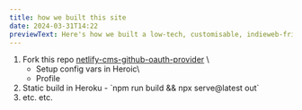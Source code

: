 ```yaml
---
title: how we built this site
date: 2024-03-31T14:22
previewText: Here's how we built a low-tech, customisable, indieweb-friendly site
---
```


1. Fork this repo [netlify-cms-github-oauth-provider](<https://github.com/Harriethw/netlify-cms-github-oauth-provider >) \
   - Setup config vars in Heroic\
   - Profile
2. Static build in Heroku - \`npm run build && npx serve@latest out\`
3. etc. etc.
